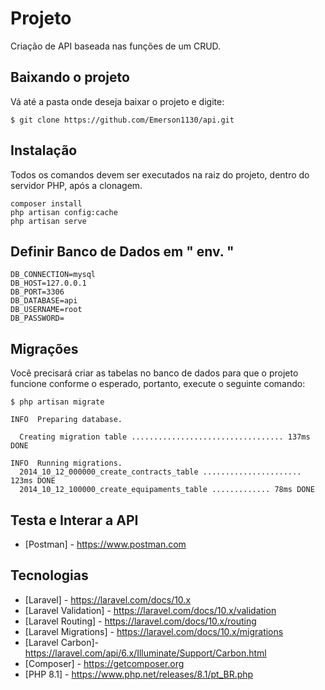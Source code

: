 # Projeto
Criação de API baseada nas funções de um CRUD.

## Baixando o projeto
Vá até a pasta onde deseja baixar o projeto e digite:
```
$ git clone https://github.com/Emerson1130/api.git
```
## Instalação
Todos os comandos devem ser executados na raiz do projeto, dentro do servidor PHP, após a clonagem.

```
composer install
php artisan config:cache
php artisan serve
```
## Definir Banco de Dados em " env. "
```
DB_CONNECTION=mysql
DB_HOST=127.0.0.1
DB_PORT=3306
DB_DATABASE=api
DB_USERNAME=root
DB_PASSWORD=
```
## Migrações
Você precisará criar as tabelas no banco de dados para que o projeto funcione conforme o esperado, portanto, execute o seguinte comando:

```
$ php artisan migrate

INFO  Preparing database.  

  Creating migration table .................................. 137ms DONE

INFO  Running migrations.  
  2014_10_12_000000_create_contracts_table ...................... 123ms DONE
  2014_10_12_100000_create_equipaments_table ............. 78ms DONE
```
## Testa e Interar a API
- [Postman] - https://www.postman.com

## Tecnologias
- [Laravel] - https://laravel.com/docs/10.x
- [Laravel Validation] - https://laravel.com/docs/10.x/validation
- [Laravel Routing] - https://laravel.com/docs/10.x/routing
- [Laravel Migrations] - https://laravel.com/docs/10.x/migrations
- [Laravel Carbon]- https://laravel.com/api/6.x/Illuminate/Support/Carbon.html
- [Composer] - https://getcomposer.org
- [PHP 8.1] - https://www.php.net/releases/8.1/pt_BR.php